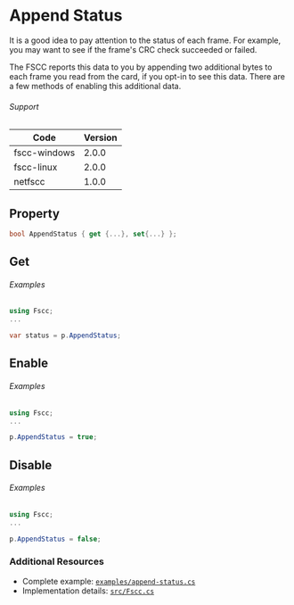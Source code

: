 # Append Status

It is a good idea to pay attention to the status of each frame. For example, you may want to see if the frame's CRC check succeeded or failed.

The FSCC reports this data to you by appending two additional bytes to each frame you read from the card, if you opt-in to see this data. There are a few methods of enabling this additional data.

###### Support
| Code  | Version |
| ----- | ------- |
| fscc-windows | 2.0.0 |
| fscc-linux | 2.0.0 |
| netfscc | 1.0.0 |


## Property
```c#
bool AppendStatus { get {...}, set{...} };
```


## Get
###### Examples
```c#
using Fscc;
...

var status = p.AppendStatus;
```


## Enable
###### Examples
```c#
using Fscc;
...

p.AppendStatus = true;
```


## Disable
###### Examples
```c#
using Fscc;
...

p.AppendStatus = false;
```


### Additional Resources
- Complete example: [`examples/append-status.cs`](../examples/append-status.cs)
- Implementation details: [`src/Fscc.cs`](../src/Fscc.cs)
